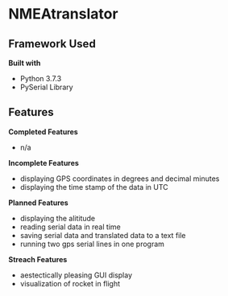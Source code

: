 # NMEAtranslator

## Framework Used
<b> Built with </b>
* Python 3.7.3
* PySerial Library

## Features
<b> Completed Features </b>
* n/a


<b> Incomplete Features </b>
* displaying GPS coordinates in degrees and decimal minutes
* displaying the time stamp of the data in UTC

<b> Planned Features </b>
* displaying the alititude 
* reading serial data in real time 
* saving serial data and translated data to a text file
* running two gps serial lines in one program

<b> Streach Features </b>
* aestectically pleasing GUI display 
* visualization of rocket in flight
